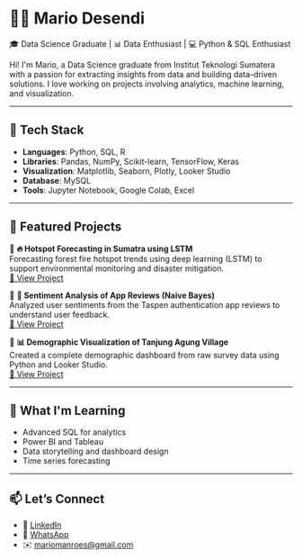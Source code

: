 
# 🧑‍💻 Mario Desendi
🎓 Data Science Graduate | 📊 Data Enthusiast | 💻 Python & SQL Enthusiast

Hi! I'm Mario, a Data Science graduate from Institut Teknologi Sumatera with a passion for extracting insights from data and building data-driven solutions. I love working on projects involving analytics, machine learning, and visualization.

---

## 🚀 Tech Stack
- **Languages**: Python, SQL, R  
- **Libraries**: Pandas, NumPy, Scikit-learn, TensorFlow, Keras  
- **Visualization**: Matplotlib, Seaborn, Plotly, Looker Studio  
- **Database**: MySQL  
- **Tools**: Jupyter Notebook, Google Colab, Excel

---

## 📂 Featured Projects

🔹 **🔥 Hotspot Forecasting in Sumatra using LSTM**  
Forecasting forest fire hotspot trends using deep learning (LSTM) to support environmental monitoring and disaster mitigation.  
[📎 View Project](https://bit.ly/MarioProject3)

🔹 **📱 Sentiment Analysis of App Reviews (Naive Bayes)**  
Analyzed user sentiments from the Taspen authentication app reviews to understand user feedback.  
[📎 View Project](https://bit.ly/MarioProject2)

🔹 **📊 Demographic Visualization of Tanjung Agung Village**  
Created a complete demographic dashboard from raw survey data using Python and Looker Studio.  
[📎 View Project](https://bit.ly/MarioProject1)

---

## 🧠 What I'm Learning
- Advanced SQL for analytics  
- Power BI and Tableau  
- Data storytelling and dashboard design  
- Time series forecasting

---

## 📫 Let’s Connect
- 🔗 [LinkedIn](https://www.linkedin.com/in/mario-desendi/)  
- 💬 [WhatsApp](https://wa.me/6289686783798)  
- ✉️ mariomanroes@gmail.com
